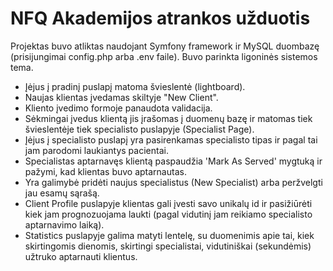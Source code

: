 # NFQ Akademijos atrankos užduotis

Projektas buvo atliktas naudojant Symfony framework ir MySQL duombazę (prisijungimai config.php arba .env faile). Buvo parinkta ligoninės sistemos tema.

- Įėjus į pradinį puslapį matoma švieslentė (lightboard).
- Naujas klientas įvedamas skiltyje "New Client".
- Kliento įvedimo formoje panaudota validacija.
- Sėkmingai įvedus klientą jis įrašomas į duomenų bazę ir matomas tiek švieslentėje tiek specialisto puslapyje (Specialist Page).
- Įėjus į specialisto puslapį yra pasirenkamas specialisto tipas ir pagal tai jam parodomi laukiantys pacientai.
- Specialistas aptarnavęs klientą paspaudžia 'Mark As Served' mygtuką ir pažymi, kad klientas buvo aptarnautas.
- Yra galimybė pridėti naujus specialistus (New Specialist) arba peržvelgti jau esamų sąrašą.
- Client Profile puslapyje klientas gali įvesti savo unikalų id ir pasižiūrėti kiek jam prognozuojama laukti (pagal vidutinį jam reikiamo specialisto aptarnavimo laiką).
- Statistics puslapyje galima matyti lentelę, su duomenimis apie tai, kiek skirtingomis dienomis, skirtingi specialistai, vidutiniškai (sekundėmis) užtruko aptarnauti klientus.